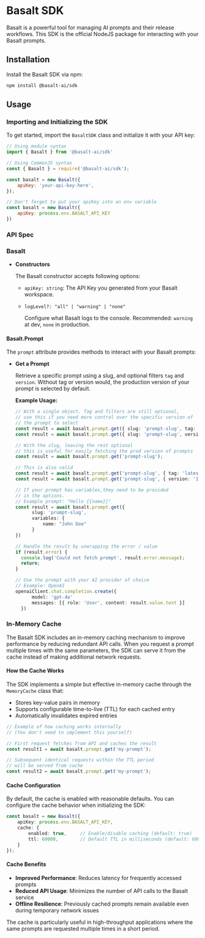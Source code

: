 # Basalt SDK

Basalt is a powerful tool for managing AI prompts and their release workflows. This SDK is the official NodeJS package for interacting with your Basalt prompts.

## Installation

Install the Basalt SDK via npm:

```bash
npm install @basalt-ai/sdk
```

## Usage

### Importing and Initializing the SDK

To get started, import the `BasaltSDK` class and initialize it with your API key:

```javascript
// Using module syntax
import { Basalt } from '@basalt-ai/sdk'

// Using CommonJS syntax
const { Basalt } = require('@basalt-ai/sdk');

const basalt = new Basalt({
    apiKey: 'your-api-key-here',
});

// Don't forget to put your apiKey into an env variable
const basalt = new Basalt({
    apiKey: process.env.BASALT_API_KEY
})
```

### API Spec

### Basalt

- **Constructors**

  The Basalt constructor accepts following options:
  
  - `apiKey: string`: The API Key you generated from your Basalt workspace.
  - `logLevel?: "all" | "warning" | "none"` 

    Configure what Basalt logs to the console. Recommended: `warning` at dev, `none` in production. 

#### Basalt.Prompt

The `prompt` attribute provides methods to interact with your Basalt prompts:

- **Get a Prompt**

  Retrieve a specific prompt using a slug, and optional filters `tag` and `version`. Without tag or version would, the production version of your prompt is selected by default.

  **Example Usage:**

  ```typescript
  // With a single object. Tag and filters are still optional,
  // use this if you need more control over the specific version of
  // the prompt to select
  const result = await basalt.prompt.get({ slug: 'prompt-slug', tag: 'custom-tag' });
  const result = await basalt.prompt.get({ slug: 'prompt-slug', version: '1.0.0' });

  // With the slug, leaving the rest optional
  // this is useful for easily fetching the prod version of prompts
  const result = await basalt.prompt.get('prompt-slug');

  // This is also valid
  const result = await basalt.prompt.get('prompt-slug', { tag: 'latest' });
  const result = await basalt.prompt.get('prompt-slug', { version: '1.0.0' });

  // If your prompt has variables,they need to be provided
  // in the options.
  // Example prompt: "Hello {{name}}"
  const result = await basalt.prompt.get({
		slug: 'prompt-slug',
		variables: {
			name: "John Doe"
		}
  })

  // Handle the result by unwrapping the error / value
  if (result.error) {
    console.log('Could not fetch prompt', result.error.message);
    return;
  }

  // Use the prompt with your AI provider of choice
  // Example: OpenAI
  openaiClient.chat.completion.create({
		model: 'gpt-4o'
		messages: [{ role: 'User', content: result.value.text }]
	})
  ```

### In-Memory Cache

The Basalt SDK includes an in-memory caching mechanism to improve performance by reducing redundant API calls. When you request a prompt multiple times with the same parameters, the SDK can serve it from the cache instead of making additional network requests.

#### How the Cache Works

The SDK implements a simple but effective in-memory cache through the `MemoryCache` class that:

- Stores key-value pairs in memory
- Supports configurable time-to-live (TTL) for each cached entry
- Automatically invalidates expired entries

```typescript
// Example of how caching works internally
// (You don't need to implement this yourself)

// First request fetches from API and caches the result
const result1 = await basalt.prompt.get('my-prompt');

// Subsequent identical requests within the TTL period 
// will be served from cache
const result2 = await basalt.prompt.get('my-prompt');
```

#### Cache Configuration

By default, the cache is enabled with reasonable defaults. You can configure the cache behavior when initializing the SDK:

```typescript
const basalt = new Basalt({
    apiKey: process.env.BASALT_API_KEY,
    cache: {
        enabled: true,     // Enable/disable caching (default: true)
        ttl: 60000,        // Default TTL in milliseconds (default: 60000 - 1 minute)
    }
});
```

#### Cache Benefits

- **Improved Performance**: Reduces latency for frequently accessed prompts
- **Reduced API Usage**: Minimizes the number of API calls to the Basalt service
- **Offline Resilience**: Previously cached prompts remain available even during temporary network issues

The cache is particularly useful in high-throughput applications where the same prompts are requested multiple times in a short period.
